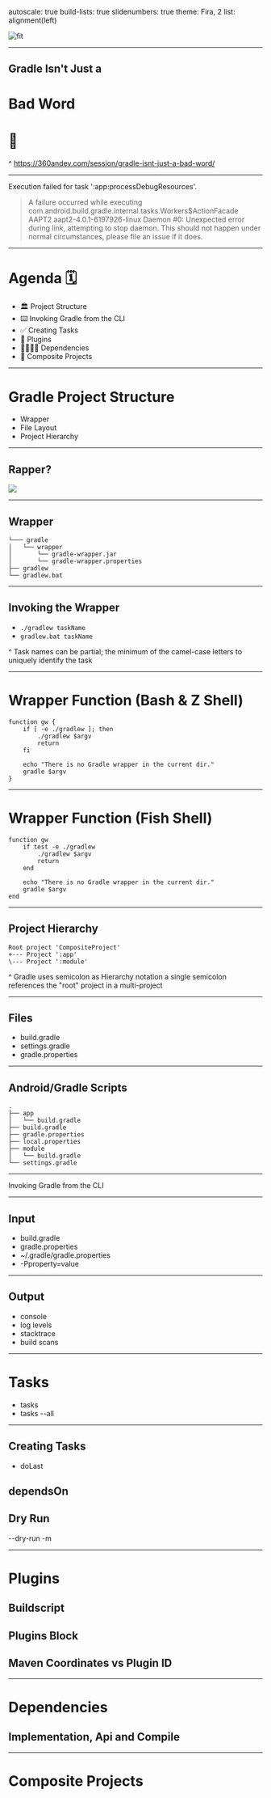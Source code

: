 autoscale: true
build-lists: true
slidenumbers: true
theme: Fira, 2
list: alignment(left)

![fit](images/360AnDev_logo-nobg-2021.png)

---

## Gradle Isn't Just a
# Bad Word
# 🤬

^
https://360andev.com/session/gradle-isnt-just-a-bad-word/

---

Execution failed for task ':app:processDebugResources'.
> A failure occurred while executing com.android.build.gradle.internal.tasks.Workers$ActionFacade
   > AAPT2 aapt2-4.0.1-6197926-linux Daemon #0: Unexpected error during link, attempting to stop daemon.
     This should not happen under normal circumstances, please file an issue if it does.


---

# Agenda 🗓

- 🏛 Project Structure
- ⌨️ Invoking Gradle from the CLI
- ✅ Creating Tasks
- 🔌 Plugins
- 👩‍👩‍👧‍👦 Dependencies
- 🧱 Composite Projects

---

# Gradle Project Structure

- Wrapper
- File Layout
- Project Hierarchy

---

## Rapper?

![](images/snoop.jpg)

---

## Wrapper

```
└─── gradle
│   └── wrapper
│       └── gradle-wrapper.jar
│       └── gradle-wrapper.properties
├── gradlew
└── gradlew.bat
```

---

## Invoking the Wrapper

- `./gradlew taskName`
- `gradlew.bat taskName`

^
Task names can be partial; the minimum of the camel-case letters to uniquely identify the task

---

# Wrapper Function (Bash & Z Shell)

```
function gw {
    if [ -e ./gradlew ]; then
        ./gradlew $argv
        return
    fi

    echo "There is no Gradle wrapper in the current dir."
    gradle $argv
}
```
---

# Wrapper Function (Fish Shell)

```
function gw
    if test -e ./gradlew
        ./gradlew $argv
        return
    end

    echo "There is no Gradle wrapper in the current dir."
    gradle $argv
end
```

---

## Project Hierarchy

```
Root project 'CompositeProject'
+--- Project ':app'
\--- Project ':module'
```


^
Gradle uses semicolon as Hierarchy notation
a single semicolon references the "root" project in a multi-project

---

## Files

- build.gradle
- settings.gradle
- gradle.properties

---

## Android/Gradle Scripts

```
.
├── app
│   └── build.gradle
├── build.gradle
├── gradle.properties
├── local.properties
├── module
│   └── build.gradle
└── settings.gradle
```

---

Invoking Gradle from the CLI

---

## Input

- build.gradle
- gradle.properties
- ~/.gradle/gradle.properties
- -Pproperty=value

---

## Output

- console
- log levels
- stacktrace
- build scans

---

# Tasks

- tasks
- tasks --all

---

## Creating Tasks

- doLast

## dependsOn
## Dry Run

--dry-run
-m

---

# Plugins
## Buildscript
## Plugins Block
## Maven Coordinates vs Plugin ID

---

# Dependencies
## Implementation, Api and Compile

---

# Composite Projects
